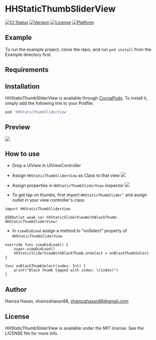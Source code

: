 # HHStaticThumbSliderView

[![CI Status](https://img.shields.io/travis/shamzahasan88/HHStaticThumbSliderView.svg?style=flat)](https://travis-ci.org/shamzahasan88/HHStaticThumbSliderView)
[![Version](https://img.shields.io/cocoapods/v/HHStaticThumbSliderView.svg?style=flat)](https://cocoapods.org/pods/HHStaticThumbSliderView)
[![License](https://img.shields.io/cocoapods/l/HHStaticThumbSliderView.svg?style=flat)](https://cocoapods.org/pods/HHStaticThumbSliderView)
[![Platform](https://img.shields.io/cocoapods/p/HHStaticThumbSliderView.svg?style=flat)](https://cocoapods.org/pods/HHStaticThumbSliderView)

## Example

To run the example project, clone the repo, and run `pod install` from the Example directory first.

## Requirements

## Installation

HHStaticThumbSliderView is available through [CocoaPods](https://cocoapods.org). To install
it, simply add the following line to your Podfile:

```ruby
pod 'HHStaticThumbSliderView'
```

## Preview

![](http://appforshare.io/github-assets/sample.gif)

## How to use

- Drop a UIView in UIViewController

- Assign `HHStaticThumbSliderView` as Class to that view
![](http://appforshare.io/github-assets/AssignClassAndModule.jpg    )

- Assign properties in `HHStaticThumbSliderView` inspector
![](http://appforshare.io/github-assets/inspector.png)

- To get tap on thumbs, first import  `HHStaticThumbSlider"` and assign outlet in your view controller's class

```
import HHStaticThumbSliderView

@IBOutlet weak var hhStaticSliderViewWithBlackThumb: HHStaticThumbSliderView!

```
- In `viewDidLoad` assign a method to "onSelect" property of `HHStaticThumbSliderView`
```
override func viewDidLoad() {
    super.viewDidLoad()
    hhStaticSliderViewWithBlackThumb.onSelect = onBlackThumbSelect
}

func onBlackThumbSelect(index: Int) {
    print("Black thumb tapped with index: \(index)")
}
```

## Author

Hamza Hasan, shamzahasan88, shamzahasan88@gmail.com

## License

HHStaticThumbSliderView is available under the MIT license. See the LICENSE file for more info.
